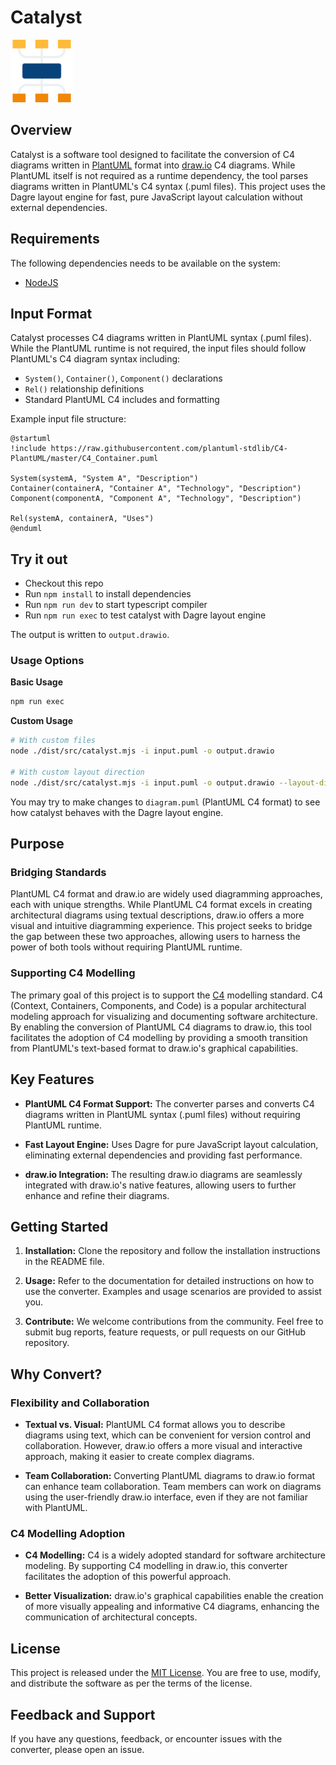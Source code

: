 # Catalyst

<img src="logo.svg" width="100" height="100" alt="Logo">

## Overview

Catalyst is a software tool designed to facilitate the conversion of
C4 diagrams written in [PlantUML](https://plantuml.com/) format into [draw.io](https://draw.io)
C4 diagrams. While PlantUML itself is not required as a runtime dependency, 
the tool parses diagrams written in PlantUML's C4 syntax (.puml files). 
This project uses the Dagre layout engine for fast, pure JavaScript
layout calculation without external dependencies.

## Requirements

The following dependencies needs to be available on the system:

- [NodeJS](https://nodejs.org)

## Input Format

Catalyst processes C4 diagrams written in PlantUML syntax (.puml files). While the PlantUML 
runtime is not required, the input files should follow PlantUML's C4 diagram syntax including:

- `System()`, `Container()`, `Component()` declarations
- `Rel()` relationship definitions  
- Standard PlantUML C4 includes and formatting

Example input file structure:
```plantuml
@startuml
!include https://raw.githubusercontent.com/plantuml-stdlib/C4-PlantUML/master/C4_Container.puml

System(systemA, "System A", "Description")
Container(containerA, "Container A", "Technology", "Description")
Component(componentA, "Component A", "Technology", "Description")

Rel(systemA, containerA, "Uses")
@enduml
```

## Try it out

- Checkout this repo
- Run `npm install` to install dependencies
- Run `npm run dev` to start typescript compiler
- Run `npm run exec` to test catalyst with Dagre layout engine

The output is written to `output.drawio`.

### Usage Options

**Basic Usage**
```bash
npm run exec
```

**Custom Usage**
```bash
# With custom files
node ./dist/src/catalyst.mjs -i input.puml -o output.drawio

# With custom layout direction
node ./dist/src/catalyst.mjs -i input.puml -o output.drawio --layout-direction LR
```

You may try to make changes to `diagram.puml` (PlantUML C4 format) to see how catalyst behaves with the Dagre layout engine.

## Purpose

### Bridging Standards

PlantUML C4 format and draw.io are widely used diagramming approaches, each with unique
strengths. While PlantUML C4 format excels in creating architectural diagrams using textual
descriptions, draw.io offers a more visual and intuitive diagramming
experience. This project seeks to bridge the gap between these two approaches,
allowing users to harness the power of both tools without requiring PlantUML runtime.

### Supporting C4 Modelling

The primary goal of this project is to support the [C4](https://c4model.com)
modelling standard. C4 (Context, Containers, Components, and Code) is a popular
architectural modeling approach for visualizing and documenting software
architecture. By enabling the conversion of PlantUML C4 diagrams to draw.io,
this tool facilitates the adoption of C4 modelling by providing a smooth
transition from PlantUML's text-based format to draw.io's graphical capabilities.

## Key Features

- **PlantUML C4 Format Support:** The converter parses and converts C4 diagrams 
written in PlantUML syntax (.puml files) without requiring PlantUML runtime.

- **Fast Layout Engine:** Uses Dagre for pure JavaScript layout calculation,
eliminating external dependencies and providing fast performance.

- **draw.io Integration:** The resulting draw.io diagrams are seamlessly
integrated with draw.io's native features, allowing users to further enhance and
refine their diagrams.

## Getting Started

1. **Installation:** Clone the repository and follow the installation
instructions in the README file.

2. **Usage:** Refer to the documentation for detailed instructions on how to use
the converter. Examples and usage scenarios are provided to assist you.

3. **Contribute:** We welcome contributions from the community. Feel free to
submit bug reports, feature requests, or pull requests on our GitHub repository.

## Why Convert?

### Flexibility and Collaboration

- **Textual vs. Visual:** PlantUML C4 format allows you to describe diagrams using text,
which can be convenient for version control and collaboration. However, draw.io
offers a more visual and interactive approach, making it easier to create
complex diagrams.

- **Team Collaboration:** Converting PlantUML diagrams to draw.io format can
enhance team collaboration. Team members can work on diagrams using the
user-friendly draw.io interface, even if they are not familiar with PlantUML.

### C4 Modelling Adoption

- **C4 Modelling:** C4 is a widely adopted standard for software architecture
modeling. By supporting C4 modelling in draw.io, this converter facilitates the
adoption of this powerful approach.

- **Better Visualization:** draw.io's graphical capabilities enable the creation
of more visually appealing and informative C4 diagrams, enhancing the
communication of architectural concepts.

## License

This project is released under the [MIT License](LICENSE). You are free to use,
modify, and distribute the software as per the terms of the license.

## Feedback and Support

If you have any questions, feedback, or encounter issues with the converter,
please open an issue.
